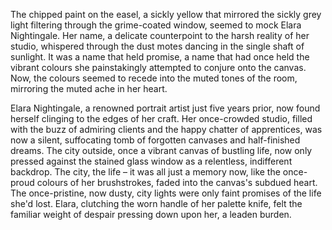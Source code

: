 The chipped paint on the easel, a sickly yellow that mirrored the sickly grey light filtering through the grime-coated window, seemed to mock Elara Nightingale.  Her name, a delicate counterpoint to the harsh reality of her studio, whispered through the dust motes dancing in the single shaft of sunlight.  It was a name that held promise, a name that had once held the vibrant colours she painstakingly attempted to conjure onto the canvas. Now, the colours seemed to recede into the muted tones of the room, mirroring the muted ache in her heart.

Elara Nightingale, a renowned portrait artist just five years prior, now found herself clinging to the edges of her craft.  Her once-crowded studio, filled with the buzz of admiring clients and the happy chatter of apprentices, was now a silent, suffocating tomb of forgotten canvases and half-finished dreams.  The city outside, once a vibrant canvas of bustling life, now only pressed against the stained glass window as a relentless, indifferent backdrop.  The city, the life – it was all just a memory now, like the once-proud colours of her brushstrokes, faded into the canvas's subdued heart.  The once-pristine, now dusty, city lights were only faint promises of the life she'd lost.  Elara, clutching the worn handle of her palette knife, felt the familiar weight of despair pressing down upon her, a leaden burden.
